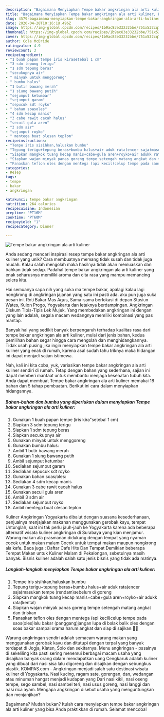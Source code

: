 ```yaml
---
description: "Bagaimana Menyiapkan Tempe bakar angkringan ala arti kuliner, Enak Banget"
title: "Bagaimana Menyiapkan Tempe bakar angkringan ala arti kuliner, Enak Banget"
slug: 4579-bagaimana-menyiapkan-tempe-bakar-angkringan-ala-arti-kuliner-enak-banget
date: 2020-04-28T10:16:18.496Z
image: https://img-global.cpcdn.com/recipes/1b9ac83e33232bbe/751x532cq70/tempe-bakar-angkringan-ala-arti-kuliner-foto-resep-utama.jpg
thumbnail: https://img-global.cpcdn.com/recipes/1b9ac83e33232bbe/751x532cq70/tempe-bakar-angkringan-ala-arti-kuliner-foto-resep-utama.jpg
cover: https://img-global.cpcdn.com/recipes/1b9ac83e33232bbe/751x532cq70/tempe-bakar-angkringan-ala-arti-kuliner-foto-resep-utama.jpg
author: Cole McBride
ratingvalue: 4.9
reviewcount: 3
recipeingredient:
- "1 buah papan tempe iris kirasetebal 1 cm"
- "3 sdm tepung terigu"
- "1 sdm tepung beras"
- "secukupnya air"
- " minyak untuk menggoreng"
- " bumbu halus"
- "1 butir bawang merah"
- "1 siung bawang putih"
- "sejumput ketumbar"
- "sejumput garam"
- "sepucuk sdt royko"
- " bahan soasoles"
- "4 sdm kecap manis"
- "3 cabe rawit cacah halus"
- "secuil gula aren"
- "3 sdm air"
- "sejumput royko"
- " mentega buat olesan teplon"
recipeinstructions:
- "Tempe iris sisihkan,haluskan bumbu"
- "Tepung terigu+tepung beras+bumbu halus+air aduk rata(encer saja)masukan tempe (rendam)sebelum di goreng"
- "Siapkan mangkok tuang kecap manis+cabe+gula aren+royko+air adukk rata(kental)"
- "Siapkan wajan minyak panas goreng tempe setengah matang angkat dan tiriskan"
- "Panaskan teflon oles dengan mentega (api kecil)celup tempe pada saos(oles)lalu bakar (panggang)jangan lupa di bolak balik oles dengan soas bakar sampai orama harum angkat dan siap di sajikan 🥰🥰"
categories:
- Resep
tags:
- tempe
- bakar
- angkringan

katakunci: tempe bakar angkringan 
nutrition: 264 calories
recipecuisine: Indonesian
preptime: "PT16M"
cooktime: "PT60M"
recipeyield: "1"
recipecategory: Dinner

---
```



![Tempe bakar angkringan ala arti kuliner](https://img-global.cpcdn.com/recipes/1b9ac83e33232bbe/751x532cq70/tempe-bakar-angkringan-ala-arti-kuliner-foto-resep-utama.jpg)

Anda sedang mencari inspirasi resep tempe bakar angkringan ala arti kuliner yang unik? Cara membuatnya memang tidak susah dan tidak juga mudah. Kalau salah mengolah maka hasilnya tidak akan memuaskan dan bahkan tidak sedap. Padahal tempe bakar angkringan ala arti kuliner yang enak seharusnya memiliki aroma dan cita rasa yang mampu memancing selera kita.

Hai semuanya sapa nih yang suka ma tempe bakar, apalagi kalau lagi nongkrong di angkringan jajanan yang satu ini pasti ada. aku pun juga suka pesan ini. Roti Bakar Mas Agus, Sama-sama berlokasi di depan Stasiun Wates, Kulon Progo, Yogyakarta dan letaknya berdampingan. Angkringan Diskum Tipis-Tipis Lek Mujek, Yang membedakan angkringan ini dengan yang lain adalah, segala macam wedangnya memiliki kombinasi yang pas mantap.

Banyak hal yang sedikit banyak berpengaruh terhadap kualitas rasa dari tempe bakar angkringan ala arti kuliner, mulai dari jenis bahan, kedua pemilihan bahan segar hingga cara mengolah dan menghidangkannya. Tidak usah pusing jika ingin menyiapkan tempe bakar angkringan ala arti kuliner yang enak di rumah, karena asal sudah tahu triknya maka hidangan ini dapat menjadi sajian istimewa.


Nah, kali ini kita coba, yuk, variasikan tempe bakar angkringan ala arti kuliner sendiri di rumah. Tetap dengan bahan yang sederhana, sajian ini dapat memberi manfaat untuk membantu menjaga kesehatan tubuh kita. Anda dapat membuat Tempe bakar angkringan ala arti kuliner memakai 18 bahan dan 5 tahap pembuatan. Berikut ini cara dalam menyiapkan hidangannya.

<!--inarticleads1-->

##### Bahan-bahan dan bumbu yang diperlukan dalam menyiapkan Tempe bakar angkringan ala arti kuliner:

1. Gunakan 1 buah papan tempe (iris kira&#34;setebal 1 cm)
1. Siapkan 3 sdm tepung terigu
1. Siapkan 1 sdm tepung beras
1. Siapkan secukupnya air
1. Gunakan  minyak untuk menggoreng
1. Gunakan  bumbu halus:
1. Ambil 1 butir bawang merah
1. Gunakan 1 siung bawang putih
1. Ambil sejumput ketumbar
1. Sediakan sejumput garam
1. Sediakan sepucuk sdt royko
1. Gunakan  bahan soas/oles:
1. Sediakan 4 sdm kecap manis
1. Gunakan 3 cabe rawit cacah halus
1. Gunakan secuil gula aren
1. Ambil 3 sdm air
1. Sediakan sejumput royko
1. Ambil  mentega buat olesan teplon


Kuliner Angkringan Yogyakarta dibalut dengan suasana kesederhanaan, penjualnya menjajakan makanan menggunakan gerobak kayu, tempat Untunglah, saat ini tak perlu jauh-jauh ke Yogyakarta karena ada beberapa alternatif wisata kuliner angkringan di Surabaya yang kian menjamur. Warung makan ala prasmanan didukung dengan tempat yang nyaman cocok untuk makan malam Cocok untuk tempat makan maupun nongkrong ala kafe. Baca juga : Daftar Cafe Hits Dan Tempat Demikian beberapa Tempat Makan untuk Kuliner Malam di Pekalongan, sebetulnya masih banyak. Bisnis kuliner adalah salah satu jenis bisnis yang tidak ada matinya. 

<!--inarticleads2-->

##### Langkah-langkah menyiapkan Tempe bakar angkringan ala arti kuliner:

1. Tempe iris sisihkan,haluskan bumbu
1. Tepung terigu+tepung beras+bumbu halus+air aduk rata(encer saja)masukan tempe (rendam)sebelum di goreng
1. Siapkan mangkok tuang kecap manis+cabe+gula aren+royko+air adukk rata(kental)
1. Siapkan wajan minyak panas goreng tempe setengah matang angkat dan tiriskan
1. Panaskan teflon oles dengan mentega (api kecil)celup tempe pada saos(oles)lalu bakar (panggang)jangan lupa di bolak balik oles dengan soas bakar sampai orama harum angkat dan siap di sajikan 🥰🥰


Warung angkringan sendiri adalah semacam warung makan yang menggunakan gerobak kayu dan ditutupi dengan terpal yang banyak terdapat di Jogja, Klaten, Solo dan sekitarnya. Menu angkringan - pasalnya di sekeliling kita pasti sering menemui berbagai macam usaha yang disajikan banyak orang dalam mendapatkan uang Cengkaruk adalah kuliner yang dibuat dari nasi sisa lalu digoreng dan disajikan dengan sebungkus plastik. KOMPAS.com - Angkringan menjadi salah satu destinasi wisata kuliner di Yogyakarta. Nasi kucing, ragam sate, gorengan, dan, wedangan atau minuman hangat menjadi kudapan yang Dari nasi kikil, nasi oseng tempe, sego sambel, nasi sambel teri, nasi usus goreng, nasi langgi dan nasi rica ayam. Mengapa angkringan disebut usaha yang menguntungkan dan menjanjikan? 

Bagaimana? Mudah bukan? Itulah cara menyiapkan tempe bakar angkringan ala arti kuliner yang bisa Anda praktikkan di rumah. Selamat mencoba!
